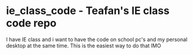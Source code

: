 # ie_class_code - Teafan's IE class code repo

I have IE class and i want to have the code on school pc's and my personal desktop at the same time.
This is the easiest way to do that IMO 
